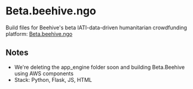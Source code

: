 # Beta.beehive.ngo

Build files for Beehive's beta IATI-data-driven humanitarian crowdfunding platform: [Beta.beehive.ngo](http://beta.beehive.ngo)

## Notes

* We're deleting the app_engine folder soon and building Beta.Beehive using AWS components
* Stack: Python, Flask, JS, HTML
